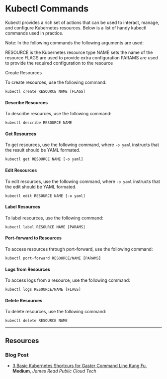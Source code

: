# Kubectl Commands

Kubectl provides a rich set of actions that can be used to interact, manage, and configure Kubernetes resources. Below is a list of handy kubectl commands used in practice.

Note: In the following commands the following arguments are used:

RESOURCE is the Kubernetes resource type
NAME sets the name of the resource
FLAGS are used to provide extra configuration
PARAMS are used to provide the required configuration to the resource

Create Resources

<p>To create resources, use the following command:</p>
<pre><code class="lang-yaml">kubectl create RESOURCE NAME [FLAGS]
</code></pre>
<h4 id="describe-resources">Describe Resources</h4>
<p>To describe resources, use the following command:</p>
<pre><code class="lang-yaml">kubectl describe RESOURCE NAME 
</code></pre>
<h4 id="get-resources">Get Resources</h4>
<p>To get resources, use the following command, where <code>-o yaml</code> instructs that the result should be YAML formated. </p>
<pre><code class="lang-yaml">kubectl get RESOURCE NAME [-o yaml]
</code></pre>
<h4 id="edit-resources">Edit Resources</h4>
<p>To edit resources, use the following command, where <code>-o yaml</code> instructs that the edit should be YAML formated. </p>
<pre><code class="lang-yaml">kubectl edit RESOURCE NAME [-o yaml]
</code></pre>
<h4 id="label-resources">Label Resources</h4>
<p>To label resources, use the following command:</p>
<pre><code class="lang-yaml">kubectl label RESOURCE NAME [PARAMS]
</code></pre>
<h4 id="port-forward-to-resources">Port-forward to Resources</h4>
<p>To access resources through port-forward, use the following command:</p>
<pre><code class="lang-yaml">kubectl port-forward RESOURCE/NAME [PARAMS]
</code></pre>
<h4 id="logs-from-resources">Logs from Resources</h4>
<p>To access logs from a resource, use the following command:</p>
<pre><code class="lang-yaml">kubectl logs RESOURCE/NAME [FLAGS]
</code></pre>
<h4 id="delete-resources">Delete Resources</h4>
<p>To delete resources, use the following command:</p>
<pre><code class="lang-yaml">kubectl delete RESOURCE NAME
</code></pre>
</div></div>

---

## Resources

### Blog Post

- [3 Basic Kubernetes Shortcurs for Gaster Command Line Kung Fu](https://medium.com/james-reads-public-cloud-technology-blog/3-basic-kubernetes-shortcuts-for-faster-command-line-kung-fu-5c041295ea78), **Medium**, _James Read Public Cloud Tech_
